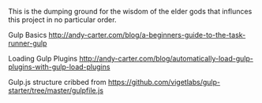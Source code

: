 This is the dumping ground for the wisdom of the elder gods that
influnces this project in no particular order.

Gulp Basics
http://andy-carter.com/blog/a-beginners-guide-to-the-task-runner-gulp

Loading Gulp Plugins
http://andy-carter.com/blog/automatically-load-gulp-plugins-with-gulp-load-plugins




Gulp.js structure cribbed from
https://github.com/vigetlabs/gulp-starter/tree/master/gulpfile.js

